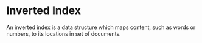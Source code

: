 # Inverted Index

An inverted index is a data structure which maps content, such as words or numbers, to its locations in set of documents.


